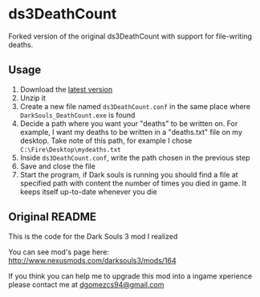 # ds3DeathCount

Forked version of the original ds3DeathCount with support for file-writing deaths.

## Usage

1. Download the [latest version](https://github.com/Fire-Dragon-DoL/ds3DeathCount/releases/download/v0.1.0/ds3DeathCount.zip)
2. Unzip it
3. Create a new file named `ds3DeathCount.conf` in the same place where `DarkSouls_DeathCount.exe` is found
4. Decide a path where you want your "deaths" to be written on. For example, I want my deaths to be written in a "deaths.txt" file on my desktop. Take note of this path, for example I chose `C:\Fire\Desktop\mydeaths.txt`
5. Inside `ds3DeathCount.conf`, write the path chosen in the previous step
6. Save and close the file
7. Start the program, if Dark souls is running you should find a file at specified path with content the number of times you died in game. It keeps itself up-to-date whenever you die

## Original README

This is the code for the Dark Souls 3 mod I realized

You can see mod's page here: http://www.nexusmods.com/darksouls3/mods/164

If you think you can help me to upgrade this mod into a ingame xperience please contact me at dgomezcs94@gmail.com
